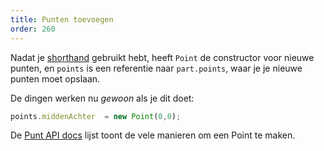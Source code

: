 ```yaml
---
title: Punten toevoegen
order: 260
---
```


Nadat je [shorthand](/concepts/shorthand) gebruikt hebt, heeft `Point` de constructor voor nieuwe punten, en `points` is een referentie naar `part.points`, waar je je nieuwe punten moet opslaan.

De dingen werken nu *gewoon* als je dit doet:

```js
points.middenAchter  = new Point(0,0);
```

<Tip>

De [Punt API docs](/api/point) lijst toont de vele manieren om een Point te maken.

</Tip>

